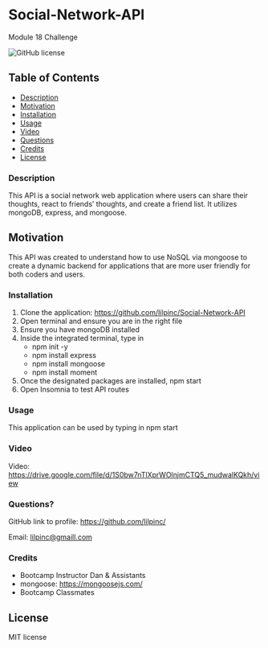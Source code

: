 # Social-Network-API
Module 18 Challenge

  ![GitHub license](https://img.shields.io/badge/License-MIT-green.svg)


## Table of Contents

  * [Description](#description)
  * [Motivation](#motivation)
  * [Installation](#installation)
  * [Usage](#usage)
  * [Video](#Video)
  * [Questions](#questions)
  * [Credits](#credits)
  * [License](#license)
  
### Description

This API is a social network web application where users can share their thoughts, react to friends’ thoughts, and create a friend list. It utilizes mongoDB, express, and mongoose. 

## Motivation

This API was created to understand how to use NoSQL via mongoose to create a dynamic backend for applications that are more user friendly for both coders and users.

### Installation

1. Clone the application: https://github.com/lilpinc/Social-Network-API
2. Open terminal and ensure you are in the right file
3. Ensure you have mongoDB installed
4. Inside the integrated terminal, type in 
    - npm init -y
    - npm install express
    - npm install mongoose
    - npm install moment 
5. Once the designated packages are installed, npm start
6. Open Insomnia to test API routes

### Usage

This application can be used by typing in npm start 

### Video

Video: https://drive.google.com/file/d/1S0bw7nTlXprWOlnjmCTQ5_mudwalKQkh/view


### Questions?

GitHub link to profile: https://github.com/lilpinc/

Email: lilpinc@gmaill.com
 

### Credits

 - Bootcamp Instructor Dan & Assistants
 - mongoose: https://mongoosejs.com/
 - Bootcamp Classmates 
  

## License 

 MIT license




